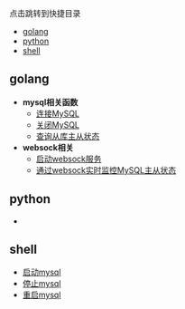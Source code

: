 点击跳转到快捷目录

- [golang](#golang)
- [python](#python)
- [shell](#shell)

## golang

- **mysql相关函数**
    - [连接MySQL](https://github.com/hiRainn/coding-treasure-trove/blob/master/golang/database/mysql_client.go#L24)
    - [关闭MySQL](https://github.com/hiRainn/coding-treasure-trove/blob/master/golang/database/mysql_client.go#L45)
    - [查询从库主从状态](https://github.com/hiRainn/coding-treasure-trove/blob/master/golang/database/mysql_client.go#L53)
- **websock相关**
    - [启动websock服务](https://github.com/hiRainn/coding-treasure-trove/blob/master/golang/websock/start_ws_service.go#L17)
    - [通过websock实时监控MySQL主从状态](https://github.com/hiRainn/coding-treasure-trove/blob/master/golang/websock/watch_master_slave_status.go#L17)





## python

- 








## shell

- [启动mysql](https://github.com/hiRainn/coding-treasure-trove/blob/master/shell/mysql/start_mysql.sh)
- [停止mysql](https://github.com/hiRainn/coding-treasure-trove/blob/master/shell/mysql/stop_mysql.sh)
- [重启mysql](https://github.com/hiRainn/coding-treasure-trove/blob/master/shell/mysql/restart_mysql.sh)
